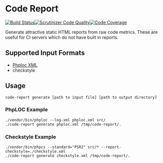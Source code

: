 Code Report
==============
[![Build Status](https://travis-ci.org/warmans/code-report.svg?branch=master)](https://travis-ci.org/warmans/code-report)[![Scrutinizer Code Quality](https://scrutinizer-ci.com/g/warmans/code-report/badges/quality-score.png?b=master)](https://scrutinizer-ci.com/g/warmans/code-report/?branch=master)[![Code Coverage](https://scrutinizer-ci.com/g/warmans/code-report/badges/coverage.png?b=master)](https://scrutinizer-ci.com/g/warmans/code-report/?branch=master)

Generate attractive static HTML reports from raw code metrics. These are useful for CI servers which do not have
built in reports.

## Supported Input Formats
* [Phploc XML](https://github.com/sebastianbergmann/phploc)
* checkstyle

## Usage

    code-report generate [path to input file] [path to output directory]

### PhpLOC Example
    ./vendor/bin/phploc --log-xml phploc.xml src/
    ./code-report generate phploc.xml /tmp/code-report/.
    
### Checkstyle Example
    ./vendor/bin/phpcs --standard="PSR2" src/* --report-checkstyle=./checkstyle.xml
    ./code-report generate checkstyle.xml /tmp/code-report/.
